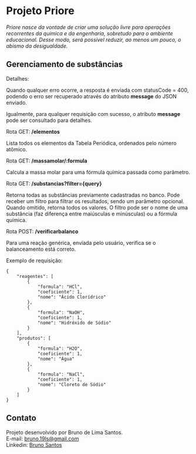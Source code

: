 # Projeto Priore

*Priore nasce da vontade de criar uma solução livre para operações recorrentes da química e da engenharia, sobretudo para o ambiente educacional. Desse modo, será possível reduzir, ao menos um pouco, o abismo da desigualdade.*

## Gerenciamento de substâncias

Detalhes:

Quando qualquer erro ocorre, a resposta é enviada com statusCode = 400, podendo o erro ser recuperado através do atributo **message** do JSON enviado.

Igualmente, para qualquer requisição com sucesso, o atributo **message** pode ser consultado para detalhes.

Rota GET: **/elementos**

Lista todos os elementos da Tabela Periódica, ordenados pelo número atômico.

Rota GET: **/massamolar/:formula**

Calcula a massa molar para uma fórmula química passada como parâmetro.

Rota GET: **/substancias?filter={query}**

Retorna todas as substâncias previamente cadastradas no banco. Pode receber um filtro para filtrar os resultados, sendo um parâmetro opcional. Quando omitido, retorna todos os valores. O filtro pode ser o nome de uma substância (faz diferença entre maiúsculas e minúsculas) ou a fórmula química.

Rota POST: **/verificarbalanco**

Para uma reação genérica, enviada pelo usuário, verifica se o balanceamento está correto.

Exemplo de requisição:

```
{
	"reagentes": [
		{
			"formula": "HCl",
			"coeficiente": 1,
			"nome": "Ácido Clorídrico"
		},
		{
			"formula": "NaOH",
			"coeficiente": 1,
			"nome": "Hidróxido de Sódio"
		}
	],
	"produtos": [
		{
			"formula": "H2O",
			"coeficiente": 1,
			"nome": "Água"
		},
		{
			"formula": "NaCl",
			"coeficiente": 1,
			"nome": "Cloreto de Sódio"
		}
	]
}
```

## Contato

Projeto desenvolvido por Bruno de Lima Santos.<br>
E-mail: bruno.19ls@gmail.com<br>
Linkedin: [Bruno Santos](https://www.linkedin.com/in/bruno-santos/)
